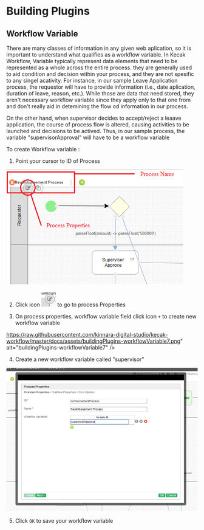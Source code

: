 # Building Plugins #

## Workflow Variable ##

There are many classes of information in any given web aplication, so it is important to understand 
what qualifies as a workflow variable. In Kecak Workflow, Variable typically  represent data elements that need to be  represented as a whole across the entire process. they are generally used to aid condition and decision within your process, and they are not spesific to any singel acativity. For instance, in our sample Leave Application process, the requestor will have to provide information (i.e., date aplication, duration of leave, reason, etc.). While those are data that need stored, they aren't necessary workflow variable since they apply only to that one from and don't really aid in detemining the flow od information in our process.

On the other hand, when supervisor decides to accept/reject a leaave application, the course of process flow is altered, causing activities to be launched and decisions to be actived. Thus, in our sample process, the variable "supervisorApproval" will have to be a workflow variable 

To create Workflow variable :

1. Point your cursor to ID of Process 	

<img src="https://raw.githubusercontent.com/kinnara-digital-studio/kecak-workflow/master/docs/assets/buildingPlugins-workflowVariable6.png" alt="buildingPlugins-workflowVariable6" />

2. Click icon <img src="https://raw.githubusercontent.com/kinnara-digital-studio/kecak-workflow/master/docs/assets/buildingPlugins-workflowVariable8.png" alt="buildingPlugins-workflowVariable8" /> to go to process Properties

3. On process properties, workflow variable field click icon `+` to create new workflow variable

https://raw.githubusercontent.com/kinnara-digital-studio/kecak-workflow/master/docs/assets/buildingPlugins-workflowVariable7.png" alt="buildingPlugins-workflowVariable7" />  

4. Create a new workflow variable called "supervisor"

<img src="https://raw.githubusercontent.com/kinnara-digital-studio/kecak-workflow/master/docs/assets/buildingPlugins-workflowVariable9.png" alt="buildingPlugins-workflowVariable9" />

5. Click `OK` to save your workflow variable 


